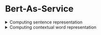 <h1 id="Bert-As-Service">Bert-As-Service</h1>

<div style='width:1000px;margin:auto'>

<details><summary>Computing sentence representation</summary>
<a href="./0_notebooks/9.10. Computing sentence representation using BERT as service.html">notebook</a>
</details>

<details><summary>Computing contextual word representation</summary>
<a href="./0_notebooks/9.11. Computing contextual word representation .html">notebook</a>
</details>


</div>